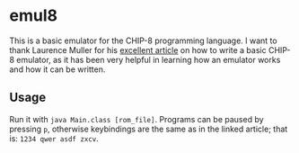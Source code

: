 emul8
=====

This is a basic emulator for the CHIP-8 programming language. I want to thank Laurence Muller for his [excellent article](http://www.multigesture.net/articles/how-to-write-an-emulator-chip-8-interpreter/) on how to write a basic CHIP-8 emulator, as it has been very helpful in learning how an emulator works and how it can be written.

## Usage

Run it with `java Main.class [rom_file]`. Programs can be paused by pressing `p`, otherwise keybindings are the same as in the linked article; that is: `1234 qwer asdf zxcv`.
